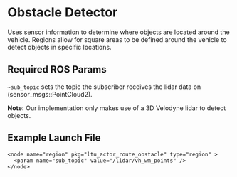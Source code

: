 # Obstacle Detector

Uses sensor information to determine where objects are located around the vehicle. Regions allow for square areas to be defined around the vehicle to detect objects in specific locations.

## Required ROS Params
`~sub_topic` sets the topic the subscriber receives the lidar data on (sensor_msgs::PointCloud2).

**Note:** Our implementation only makes use of a 3D Velodyne lidar to detect objects.

## Example Launch File
```
<node name="region" pkg="ltu_actor_route_obstacle" type="region" >
  <param name="sub_topic" value="/lidar/vh_wm_points" />
</node>
```
